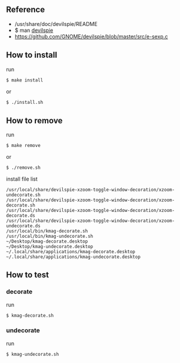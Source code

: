 
## Reference

* /usr/share/doc/devilspie/README
* $ man [devilspie](http://manpages.ubuntu.com/manpages/bionic/en/man1/devilspie.1.html)
* https://github.com/GNOME/devilspie/blob/master/src/e-sexp.c

## How to install

run

``` sh
$ make install
```

or

``` sh
$ ./install.sh
```

## How to remove

run

``` sh
$ make remove
```

or

``` sh
$ ./remove.sh
```

install file list

```
/usr/local/share/devilspie-xzoom-toggle-window-decoration/xzoom-undecorate.sh
/usr/local/share/devilspie-xzoom-toggle-window-decoration/xzoom-decorate.sh
/usr/local/share/devilspie-xzoom-toggle-window-decoration/xzoom-decorate.ds
/usr/local/share/devilspie-xzoom-toggle-window-decoration/xzoom-undecorate.ds
/usr/local/bin/kmag-decorate.sh
/usr/local/bin/kmag-undecorate.sh
~/Desktop/kmag-decorate.desktop
~/Desktop/kmag-undecorate.desktop
~/.local/share/applications/kmag-decorate.desktop
~/.local/share/applications/kmag-undecorate.desktop
```

## How to test

### decorate

run

``` sh
$ kmag-decorate.sh
```

### undecorate

run

``` sh
$ kmag-undecorate.sh
```
